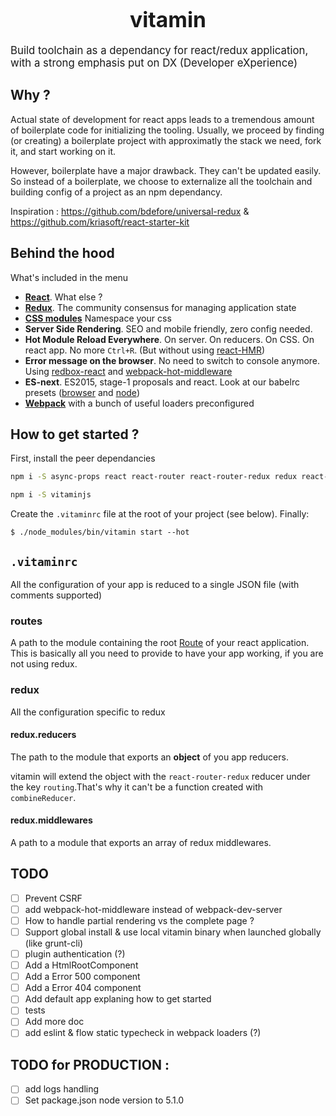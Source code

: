 <big><h1 align="center">vitamin</h1></big>
<p><big>
 Build toolchain as a dependancy for react/redux application, with a strong emphasis put on DX (Developer eXperience)
</big></p>

## Why ?
Actual state of development for react apps leads to a tremendous amount of boilerplate code for initializing the tooling. Usually, we proceed by finding (or creating) a boilerplate project with approximatly the stack we need, fork it, and start working on it.

However, boilerplate have a major drawback. They can't be updated easily. So instead of a boilerplate, we choose to externalize all the toolchain and building config of a project as an npm dependancy.


Inspiration : https://github.com/bdefore/universal-redux & https://github.com/kriasoft/react-starter-kit

## Behind the hood
What's included in the menu
- [**React**](https://github.com/facebook/react). What else ?
- [**Redux**](https://github.com/rackt/redux). The community consensus for managing application state
- [**CSS modules**](https://github.com/css-modules/css-modules) Namespace your css
- **Server Side Rendering**. SEO and mobile friendly, zero config needed.
- **Hot Module Reload Everywhere**. On server. On reducers. On CSS. On react app. No more `Ctrl+R`. (But without using [react-HMR](https://github.com/reactjs/redux/pull/1455))
- **Error message on the browser**. No need to switch to console anymore. Using [redbox-react](https://www.npmjs.com/package/redbox-react) and [webpack-hot-middleware](https://github.com/glenjamin/webpack-hot-middleware)
- **ES-next**. ES2015, stage-1 proposals and react. Look at our babelrc presets ([browser](https://github.com/Evaneos/vitamin/blob/master/.babelrc.browser) and [node](https://github.com/Evaneos/vitamin/blob/master/.babelrc.node))
- [**Webpack**](https://webpack.github.io) with a bunch of useful loaders preconfigured

## How to get started ?
First, install the peer dependancies
```bash
npm i -S async-props react react-router react-router-redux redux react-helmet isomorphic-style-loader
```
```bash
npm i -S vitaminjs
```
Create the `.vitaminrc` file at the root of your project (see below). Finally:

```
$ ./node_modules/bin/vitamin start --hot
```
## `.vitaminrc`
All the configuration of your app is reduced to a single JSON file (with comments supported)
### routes
A path to the module containing the root [Route](https://github.com/reactjs/react-router/blob/master/docs/API.md#route) of your react application. This is basically all you need to provide to have your app working, if you are not using redux.
### redux
All the configuration specific to redux
#### redux.reducers
The path to the module that exports an **object** of you app reducers.

vitamin will extend the object with the `react-router-redux` reducer under the key `routing`.That's why it can't be a function created with `combineReducer`.
#### redux.middlewares
A path to a module that exports an array of redux middlewares.

## TODO
* [ ] Prevent CSRF
* [ ] add webpack-hot-middleware instead of webpack-dev-server
* [ ] How to handle partial rendering vs the complete page ?
* [ ] Support global install & use local vitamin binary when launched globally (like grunt-cli)
* [ ] plugin authentication (?)
* [ ] Add a HtmlRootComponent
* [ ] Add a Error 500 component
* [ ] Add a Error 404 component
* [ ] Add default app explaning how to get started
* [ ] tests
* [ ] Add more doc
* [ ] add eslint & flow static typecheck in webpack loaders (?)
## TODO for PRODUCTION :
* [ ] add logs handling
* [ ] Set package.json node version to 5.1.0
